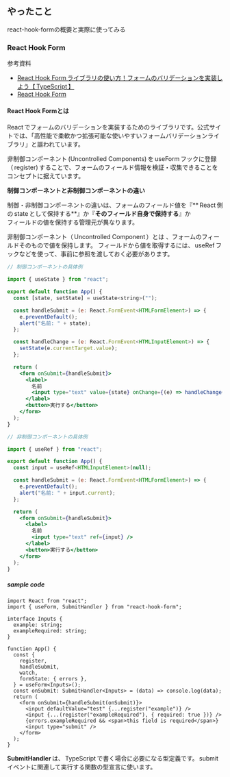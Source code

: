 ## やったこと
react-hook-formの概要と実際に使ってみる

### React Hook Form
参考資料
- [React Hook Form ライブラリの使い方！フォームのバリデーションを実装しよう【 TypeScript 】](https://xn--eckhu0e2b3a6i6dsh.net/react-hook-form/)
- [React Hook Form](https://react-hook-form.com/get-started)

#### React Hook Formとは
React でフォームのバリデーションを実装するためのライブラリです。公式サイトでは、「高性能で柔軟かつ拡張可能な使いやすいフォームバリデーションライブラリ」と謳われています。  

非制御コンポーネント (Uncontrolled Components) を useForm フックに登録（ register) することで、フォームのフィールド情報を検証・収集できることをコンセプトに据えています。  

**制御コンポーネントと非制御コンポーネントの違い**  

制御・非制御コンポーネントの違いは、フォームのフィールド値を『** React 側の state として保持する**』か『**そのフィールド自身で保持する**』か  
フィールドの値を保持する管理元が異なります。  

非制御コンポーネント（ Uncontrolled Component ）とは 、フォームのフィールドそのもので値を保持します。 フィールドから値を取得するには、 useRef フックなどを使って、事前に参照を渡しておく必要があります。

```jsx
// 制御コンポーネントの具体例

import { useState } from "react";

export default function App() {
  const [state, setState] = useState<string>("");

  const handleSubmit = (e: React.FormEvent<HTMLFormElement>) => {
    e.preventDefault();
    alert("名前: " + state);
  };

  const handleChange = (e: React.FormEvent<HTMLInputElement>) => {
    setState(e.currentTarget.value);
  };

  return (
    <form onSubmit={handleSubmit}>
      <label>
        名前
        <input type="text" value={state} onChange={(e) => handleChange(e)} />
      </label>
      <button>実行する</button>
    </form>
  );
}
```

```jsx
// 非制御コンポーネントの具体例

import { useRef } from "react";

export default function App() {
  const input = useRef<HTMLInputElement>(null);

  const handleSubmit = (e: React.FormEvent<HTMLFormElement>) => {
    e.preventDefault();
    alert("名前: " + input.current);
  };

  return (
    <form onSubmit={handleSubmit}>
      <label>
        名前
        <input type="text" ref={input} />
      </label>
      <button>実行する</button>
    </form>
  );
}
```

##### sample code
```tsx
import React from "react";
import { useForm, SubmitHandler } from "react-hook-form";

interface Inputs {
  example: string;
  exampleRequired: string;
}

function App() {
  const {
    register,
    handleSubmit,
    watch,
    formState: { errors },
  } = useForm<Inputs>();
  const onSubmit: SubmitHandler<Inputs> = (data) => console.log(data);
  return (
    <form onSubmit={handleSubmit(onSubmit)}>
      <input defaultValue="test" {...register("example")} />
      <input {...(register("exampleRequired"), { required: true })} />
      {errors.exampleRequired && <span>this field is required</span>}
      <input type="submit" />
    </form>
  );
}
```

**SubmitHandler** は、 TypeScript で書く場合に必要になる型定義です。 submit イベントに関連して実行する関数の型宣言に使います。  














